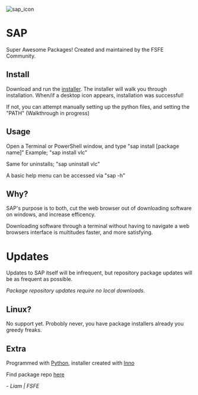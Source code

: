 ![sap_icon](/sap.ico)

# SAP
Super Awesome Packages!
Created and maintained by the FSFE Community.

## Install
Download and run the [installer](https://github.com/Liamtheperson123/SAP/releases/tag/Installer).
The installer will walk you through installation. When/if a desktop icon appears, installation was successful!

If not, you can attempt manually setting up the python files, and setting the "PATH" (Walkthrough in progress)

## Usage
Open a Terminal or PowerShell window, and type "sap install [package name]" Example; "sap install vlc"


Same for uninstalls; "sap uninstall vlc"

A basic help menu can be accessed via "sap -h"

## Why?
SAP's purpose is to both, cut the web browser out of downloading software on windows, and increase efficency.


Downloading software through a terminal without having to navigate a web browsers interface is multitudes faster, and more satisfying.

# Updates
Updates to SAP itself will be infrequent, but repository package updates will be as frequent as possible.


*Package repository updates require no local downloads.*

## Linux?
No support yet. Probobly never, you have package installers already you greedy freaks.

## Extra

Programmed with [Python](https://www.python.org/), installer created with [Inno](https://jrsoftware.org/isinfo.php)

Find package repo [here](https://gitlab.com/PPPPPPPPPPPPPPotato/sap/-/blob/main/Packages.json)

*- Liam | FSFE*
